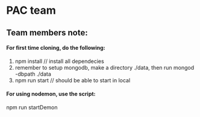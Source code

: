# PAC team

## Team members note:
#### For first time cloning, do the following:
1. npm install // install all dependecies
2. remember to setup mongodb, make a directory ./data, then run mongod -dbpath ./data
3. npm run start // should be able to start in local 


#### For using nodemon, use the script:
npm run startDemon

